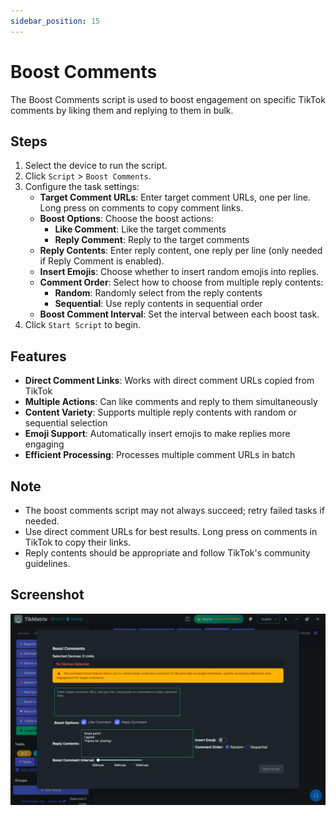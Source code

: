 ```yaml
---
sidebar_position: 15
---
```


# Boost Comments

The Boost Comments script is used to boost engagement on specific TikTok comments by liking them and replying to them in bulk.

## Steps

1. Select the device to run the script.
2. Click `Script` > `Boost Comments`.
3. Configure the task settings:
    - **Target Comment URLs**: Enter target comment URLs, one per line. Long press on comments to copy comment links.
    - **Boost Options**: Choose the boost actions:
        - **Like Comment**: Like the target comments
        - **Reply Comment**: Reply to the target comments
    - **Reply Contents**: Enter reply content, one reply per line (only needed if Reply Comment is enabled).
    - **Insert Emojis**: Choose whether to insert random emojis into replies.
    - **Comment Order**: Select how to choose from multiple reply contents:
        - **Random**: Randomly select from the reply contents
        - **Sequential**: Use reply contents in sequential order
    - **Boost Comment Interval**: Set the interval between each boost task.
4. Click `Start Script` to begin.

## Features

- **Direct Comment Links**: Works with direct comment URLs copied from TikTok
- **Multiple Actions**: Can like comments and reply to them simultaneously
- **Content Variety**: Supports multiple reply contents with random or sequential selection
- **Emoji Support**: Automatically insert emojis to make replies more engaging
- **Efficient Processing**: Processes multiple comment URLs in batch

## Note

- The boost comments script may not always succeed; retry failed tasks if needed.
- Use direct comment URLs for best results. Long press on comments in TikTok to copy their links.
- Reply contents should be appropriate and follow TikTok's community guidelines.

## Screenshot

![Boost Comments](../img/boost-comments.webp)
